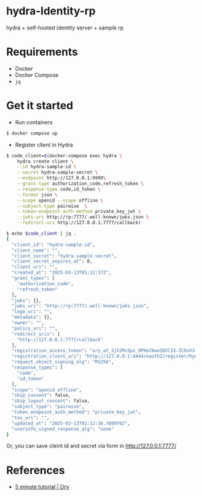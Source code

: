 # hydra-ldentity-rp

hydra + self-hosted identity server + sample rp

# Requirements

- Docker
- Docker Compose
- `jq`

# Get it started

- Run containers

```bash
$ docker compose up
```

- Register client in Hydra

```bash
$ code_client=$(docker-compose exec hydra \
    hydra create client \
    --id hydra-sample-id \
    --secret hydra-sample-secret \
    --endpoint http://127.0.0.1:9999\
    --grant-type authorization_code,refresh_token \
    --response-type code,id_token \
    --format json \
    --scope openid --scope offline \
    --subject-type pairwise  \
    --token-endpoint-auth-method private_key_jwt \
    --jwks-uri http://rp:7777/.well-known/jwks.json \
    --redirect-uri http://127.0.0.1:7777/callback)

$ echo $code_client | jq .
{
  "client_id": "hydra-sample-id",
  "client_name": "",
  "client_secret": "hydra-sample-secret",
  "client_secret_expires_at": 0,
  "client_uri": "",
  "created_at": "2025-03-13T01:12:17Z",
  "grant_types": [
    "authorization_code",
    "refresh_token"
  ],
  "jwks": {},
  "jwks_uri": "http://rp:7777/.well-known/jwks.json",
  "logo_uri": "",
  "metadata": {},
  "owner": "",
  "policy_uri": "",
  "redirect_uris": [
    "http://127.0.0.1:7777/callback"
  ],
  "registration_access_token": "ory_at_3jX2Mv5ps_9PKm7AaoIBXlIX-ICOvX3fiepvZJFeMfA.rlp6Yp--nXeCuI9W0og9Tu0MZbNPT6Zlpt18_yBqi-g",
  "registration_client_uri": "http://127.0.0.1:4444/oauth2/register/hydra-sample-id",
  "request_object_signing_alg": "RS256",
  "response_types": [
    "code",
    "id_token"
  ],
  "scope": "openid offline",
  "skip_consent": false,
  "skip_logout_consent": false,
  "subject_type": "pairwise",
  "token_endpoint_auth_method": "private_key_jwt",
  "tos_uri": "",
  "updated_at": "2025-03-13T01:12:16.789976Z",
  "userinfo_signed_response_alg": "none"
}
```

Or, you can save cleint id and secret via form in http://127.0.0.1:7777/


# References

- [5 minute tutorial | Ory](https://www.ory.sh/docs/hydra/5min-tutorial)
